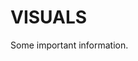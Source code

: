 # VISUALS

Some important information.

<!-- <iframe src='./static/custom-page.html' width='100%'></iframe>  -->
<!-- <iframe src='/static/page.html' width='100%'></iframe>  -->
<!-- <iframe src='/Users/asli.yoruk/Desktop/go_greens_docs/static/page.html' width='100%'></iframe>  -->

<!-- <iframe src='/page.html' width='100%'></iframe> -->

